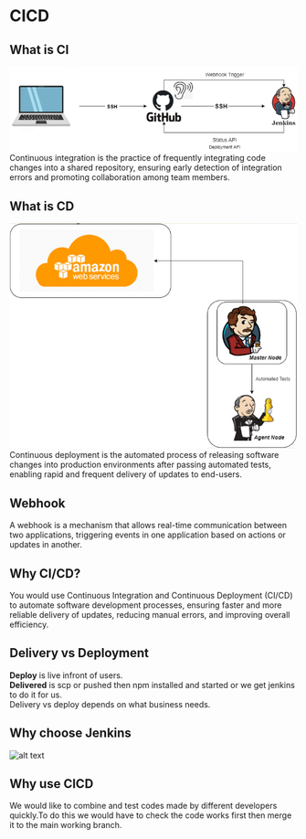 # CICD

## What is CI
![alt text](images/CI.png)<br>
Continuous integration is the practice of frequently integrating code changes into a shared repository, ensuring early detection of integration errors and promoting collaboration among team members.
## What is CD
![alt text](images/CD.png)<br>
Continuous deployment is the automated process of releasing software changes into production environments after passing automated tests, enabling rapid and frequent delivery of updates to end-users.
## Webhook
A webhook is a mechanism that allows real-time communication between two applications, triggering events in one application based on actions or updates in another.
## Why CI/CD?
You would use Continuous Integration and Continuous Deployment (CI/CD) to automate software development processes, ensuring faster and more reliable delivery of updates, reducing manual errors, and improving overall efficiency.

## Delivery vs Deployment
**Deploy** is live infront of users.<br>
**Delivered** is scp or pushed then npm installed and started or we get jenkins to do it for us.<br>
Delivery vs deploy depends on what business needs.<br>

## Why choose Jenkins
![alt text](tool_comparisons.png)

## Why use CICD
We would like to combine and test codes made by different developers quickly.To do this we would have to check the code works first then merge it to the main working branch.
